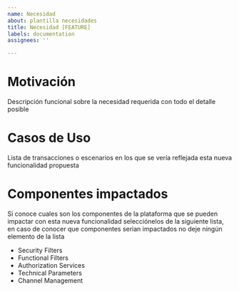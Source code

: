 ```yaml
---
name: Necesidad
about: plantilla necesidades
title: Necesidad [FEATURE]
labels: documentation
assignees: ''

---
```


# Motivación 
Descripción funcional sobre la necesidad requerida con todo el detalle posible

# Casos de Uso
Lista de transacciones o escenarios en los que se vería reflejada esta nueva funcionalidad propuesta

# Componentes impactados
Si conoce cuales son los componentes de la plataforma que se pueden impactar con esta nueva funcionalidad selecciónelos de la siguiente lista, en caso de conocer que componentes serian impactados no deje ningún elemento de la lista
- Security Filters
- Functional Filters
- Authorization Services
- Technical Parameters
- Channel Management
